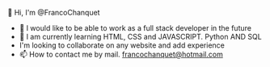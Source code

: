 👋 Hi, I'm @FrancoChanquet
- 👀 I would like to be able to work as a full stack developer in the future
- 🌱 I am currently learning HTML, CSS and JAVASCRIPT. Python AND SQL
- I'm looking to collaborate on any website and add experience
- 📫 How to contact me by mail. francochanquet@hotmail.com
<!---
FrancoChanquet/FrancoChanquet is a ✨ special ✨ repository because its `README.md` (this file) appears on your GitHub profile.
You can click the Preview link to take a look at your changes.
--->
